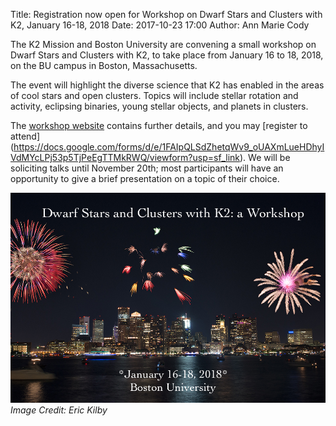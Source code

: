 Title: Registration now open for Workshop on Dwarf Stars and Clusters with K2, January 16-18, 2018
Date: 2017-10-23 17:00
Author: Ann Marie Cody

The K2 Mission and Boston University are convening
a small workshop on Dwarf Stars and Clusters with K2,
to take place from January 16 to 18, 2018, on the BU campus
in Boston, Massachusetts.

The event will highlight the diverse science that K2 has enabled
in the areas of cool stars and open clusters.
Topics will include stellar rotation and activity,
eclipsing binaries, young stellar objects, and planets in clusters. 

The [workshop website](/cluster-workshop) contains further details, and you may [register to attend]
(https://docs.google.com/forms/d/e/1FAIpQLSdZhetqWv9_oUAXmLueHDhyIVdMYcLPj53p5TjPeEgTTMkRWQ/viewform?usp=sf_link). 
We will be soliciting talks until November 20th; most participants will have an opportunity to give a 
brief presentation on a topic of their choice. 

<img class="img-responsive" style="max-width:100%;" src="images/k2/bu_fireworks.jpg" alt="Dwarf Stars and Clusters with 
K2: A Workshop"> 
*Image Credit: Eric Kilby*

